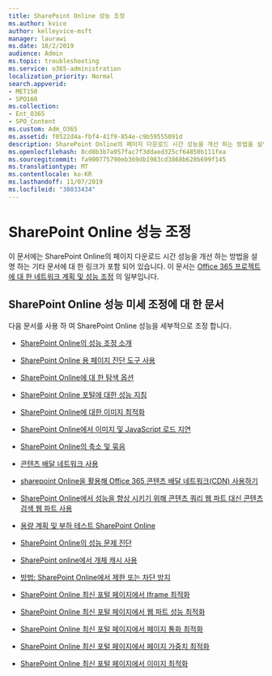 ```yaml
---
title: SharePoint Online 성능 조정
ms.author: kvice
author: kelleyvice-msft
manager: laurawi
ms.date: 10/2/2019
audience: Admin
ms.topic: troubleshooting
ms.service: o365-administration
localization_priority: Normal
search.appverid:
- MET150
- SPO160
ms.collection:
- Ent_O365
- SPO_Content
ms.custom: Adm_O365
ms.assetid: f0522d4a-fbf4-41f9-854e-c9b59555091d
description: SharePoint Online의 페이지 다운로드 시간 성능을 개선 하는 방법을 설명 하는 기타 문서에 대 한 링크가 포함 되어 있습니다.
ms.openlocfilehash: 8cd8b3b7a957fac7f3ddaed325cf64850b111fea
ms.sourcegitcommit: fa900775790eb369db1983cd3868b628b699f145
ms.translationtype: MT
ms.contentlocale: ko-KR
ms.lasthandoff: 11/07/2019
ms.locfileid: "38033434"
---
```

# <a name="tune-sharepoint-online-performance"></a>SharePoint Online 성능 조정

이 문서에는 SharePoint Online의 페이지 다운로드 시간 성능을 개선 하는 방법을 설명 하는 기타 문서에 대 한 링크가 포함 되어 있습니다. 이 문서는 [Office 365 프로젝트에 대 한 네트워크 계획 및 성능 조정](https://aka.ms/tune) 의 일부입니다.

## <a name="articles-about-fine-tuning-sharepoint-online-performance"></a>SharePoint Online 성능 미세 조정에 대 한 문서

다음 문서를 사용 하 여 SharePoint Online 성능을 세부적으로 조정 합니다.
  
- [SharePoint Online의 성능 조정 소개](introduction-to-performance-tuning-for-sharepoint-online.md)

- [SharePoint Online 용 페이지 진단 도구 사용](page-diagnostics-for-spo.md)

- [SharePoint Online에 대 한 탐색 옵션](navigation-options-for-sharepoint-online.md)

- [SharePoint Online 포털에 대한 성능 지침](https://docs.microsoft.com/sharepoint/dev/solution-guidance/portal-performance)

- [SharePoint Online에 대한 이미지 최적화](image-optimization-for-sharepoint-online.md)

- [SharePoint Online에서 이미지 및 JavaScript 로드 지연](delay-loading-images-and-javascript-in-sharepoint-online.md)

- [SharePoint Online의 축소 및 묶음](minification-and-bundling-in-sharepoint-online.md)

- [콘텐츠 배달 네트워크 사용](using-content-delivery-networks-with-sharepoint-online.md)

- [sharepoint Online을 활용해 Office 365 콘텐츠 배달 네트워크(CDN) 사용하기](use-office-365-cdn-with-spo.md)

- [SharePoint Online에서 성능을 향상 시키기 위해 콘텐츠 쿼리 웹 파트 대신 콘텐츠 검색 웹 파트 사용](using-content-search-web-part-instead-of-content-query-web-part-to-improve-perfo.md)

- [용량 계획 및 부하 테스트 SharePoint Online](capacity-planning-and-load-testing-sharepoint-online.md)

- [SharePoint Online의 성능 문제 진단](diagnosing-performance-issues-with-sharepoint-online.md)

- [SharePoint online에서 개체 캐시 사용](using-the-object-cache-with-sharepoint-online.md)

- [방법: SharePoint Online에서 제한 또는 차단 방지](https://msdn.microsoft.com/library/office/dn889829.aspx)

- [SharePoint Online 최신 포털 페이지에서 Iframe 최적화](modern-iframe-optimization.md)

- [SharePoint Online 최신 포털 페이지에서 웹 파트 성능 최적화](modern-web-part-optimization.md)

- [SharePoint Online 최신 포털 페이지에서 페이지 통화 최적화](modern-page-call-optimization.md)

- [SharePoint Online 최신 포털 페이지에서 페이지 가중치 최적화](modern-page-weight-optimization.md)

- [SharePoint Online 최신 포털 페이지에서 이미지 최적화](modern-image-optimization.md)
